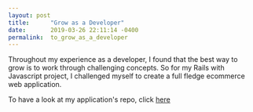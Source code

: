 ```yaml
---
layout: post
title:      "Grow as a Developer"
date:       2019-03-26 22:11:14 -0400
permalink:  to_grow_as_a_developer
---
```



Throughout my experience as a developer, I found that the best way to grow is to work through challenging concepts. So for my Rails with Javascript project, I challenged myself to create a full fledge ecommerce web application. 

To have a look at my application's repo, click [here](https://github.com/Cheng0315/swift-kart)
 
